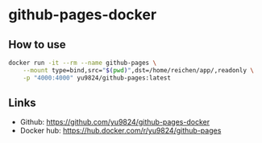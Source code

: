 # github-pages-docker

## How to use

```bash
docker run -it --rm --name github-pages \
    --mount type=bind,src="$(pwd)",dst=/home/reichen/app/,readonly \
    -p "4000:4000" yu9824/github-pages:latest
```

## Links

- Github: https://github.com/yu9824/github-pages-docker
- Docker hub: https://hub.docker.com/r/yu9824/github-pages
